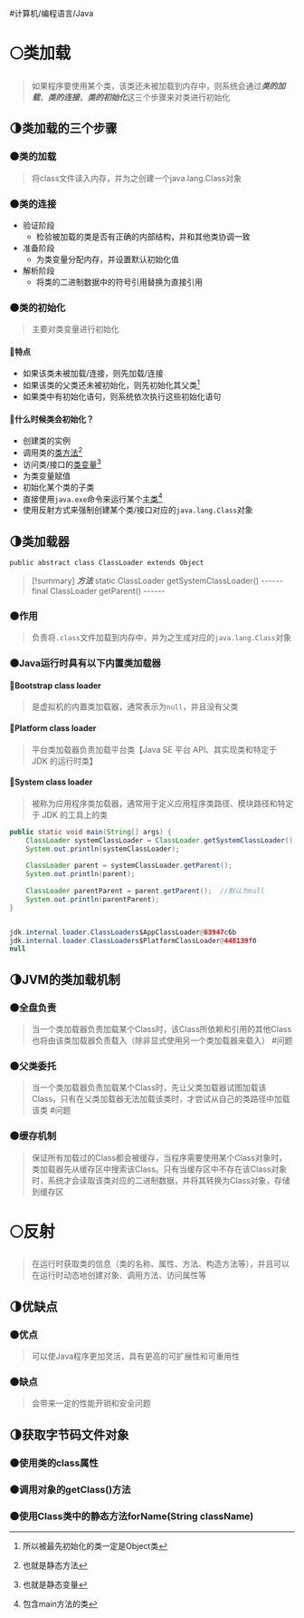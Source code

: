 #计算机/编程语言/Java 
# 🌕类加载
>如果程序要使用某个类，该类还未被加载到内存中，则系统会通过***类的加载***，***类的连接***，***类的初始化***这三个步骤来对类进行初始化
## 🌗类加载的三个步骤
### 🌑类的加载
>将class文件读入内存，并为之创建一个java.lang.Class对象
### 🌑类的连接
- 验证阶段
	- 检验被加载的类是否有正确的内部结构，并和其他类协调一致
- 准备阶段
	- 为类变量分配内存，并设置默认初始化值
- 解析阶段
	- 将类的二进制数据中的符号引用替换为直接引用
### 🌑类的初始化
>主要对类变量进行初始化
#### 🌙特点
- 如果该类未被加载/连接，则先加载/连接
- 如果该类的父类还未被初始化，则先初始化其父类[^1]
- 如果类中有初始化语句，则系统依次执行这些初始化语句
#### 🌙什么时候类会初始化？
- 创建类的实例
- 调用类的<u>类方法</u>[^2]
- 访问类/接口的<u>类变量</u>[^3]
- 为类变量赋值
- 初始化某个类的子类
- 直接使用`java.exe`命令来运行某个<u>主类</u>[^4]
- 使用反射方式来强制创建某个类/接口对应的`java.lang.Class`对象

[^1]:所以被最先初始化的类一定是Object类
[^2]:也就是静态方法
[^3]:也就是静态变量
[^4]:包含main方法的类

## 🌗类加载器
```
public abstract class ClassLoader extends Object
```

>[!summary] ***方法***
>static ClassLoader getSystemClassLoader()  ------
>final ClassLoader getParent()  ------
### 🌑作用
>负责将`.class`文件加载到内存中，并为之生成对应的`java.lang.Class`对象
### 🌑Java运行时具有以下内置类加载器
#### 🌙Bootstrap class loader
>是虚拟机的内置类加载器，通常表示为`null`，并且没有父类
#### 🌙Platform class loader
>平台类加载器负责加载平台类【Java SE 平台 API、其实现类和特定于 JDK 的运行时类】
#### 🌙System class loader
>被称为应用程序类加载器，通常用于定义应用程序类路径、模块路径和特定于 JDK 的工具上的类

```java
public static void main(String[] args) {  
    ClassLoader systemClassLoader = ClassLoader.getSystemClassLoader();  
    System.out.println(systemClassLoader);  
  
    ClassLoader parent = systemClassLoader.getParent();  
    System.out.println(parent);  
  
    ClassLoader parentParent = parent.getParent();  //默认为null
    System.out.println(parentParent);  
}


jdk.internal.loader.ClassLoaders$AppClassLoader@63947c6b
jdk.internal.loader.ClassLoaders$PlatformClassLoader@448139f0
null
```
## 🌗JVM的类加载机制
### 🌑全盘负责
>当一个类加载器负责加载某个Class时，该Class所依赖和引用的其他Class也将由该类加载器负责载入（除非显式使用另一个类加载器来载入）                 #问题 
### 🌑父类委托
>当一个类加载器负责加载某个Class时，先让父类加载器试图加载该Class，只有在父类加载器无法加载该类时，才尝试从自己的类路径中加载该类            #问题 
### 🌑缓存机制
>保证所有加载过的Class都会被缓存，当程序需要使用某个Class对象时，类加载器先从缓存区中搜索该Class。只有当缓存区中不存在该Class对象时，系统才会读取该类对应的二进制数据，并将其转换为Class对象，存储到缓存区
# 🌕反射
>在运行时获取类的信息（类的名称、属性、方法、构造方法等），并且可以在运行时动态地创建对象、调用方法、访问属性等
## 🌗优缺点
### 🌑优点
>可以使Java程序更加灵活，具有更高的可扩展性和可重用性
### 🌑缺点
>会带来一定的性能开销和安全问题
## 🌗获取字节码文件对象
### 🌑使用类的class属性


### 🌑调用对象的getClass()方法


### 🌑使用Class类中的静态方法forName(String className)
































